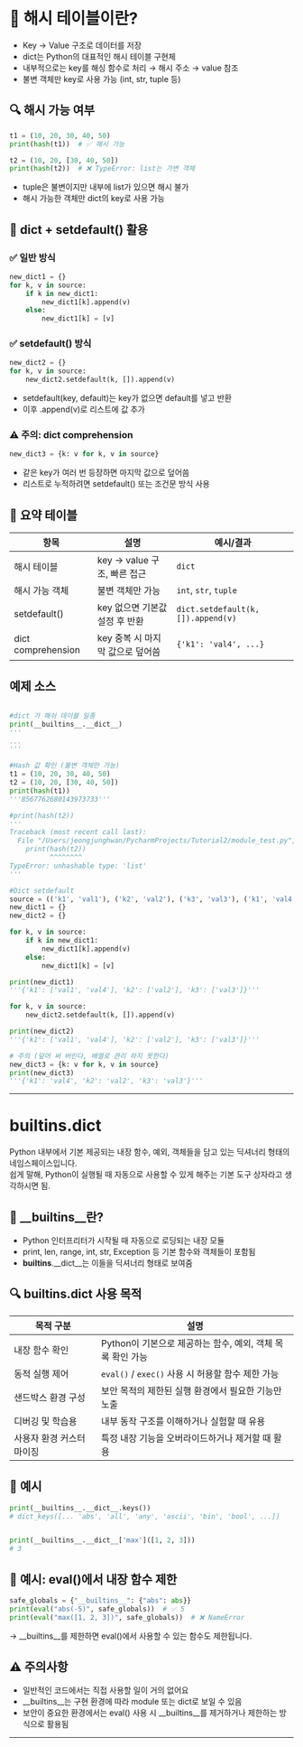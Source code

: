 # 🧠 해시 테이블이란?

- Key → Value 구조로 데이터를 저장
- dict는 Python의 대표적인 해시 테이블 구현체
- 내부적으로는 key를 해싱 함수로 처리 → 해시 주소 → value 참조
- 불변 객체만 key로 사용 가능 (int, str, tuple 등)

## 🔍 해시 가능 여부
```python
t1 = (10, 20, 30, 40, 50)
print(hash(t1))  # ✅ 해시 가능

t2 = (10, 20, [30, 40, 50])
print(hash(t2))  # ❌ TypeError: list는 가변 객체

```

- tuple은 불변이지만 내부에 list가 있으면 해시 불가
- 해시 가능한 객체만 dict의 key로 사용 가능

## 🧩 dict + setdefault() 활용
### ✅ 일반 방식
```python
new_dict1 = {}
for k, v in source:
    if k in new_dict1:
        new_dict1[k].append(v)
    else:
        new_dict1[k] = [v]

```

### ✅ setdefault() 방식
```python
new_dict2 = {}
for k, v in source:
    new_dict2.setdefault(k, []).append(v)

```
- setdefault(key, default)는 key가 없으면 default를 넣고 반환
- 이후 .append(v)로 리스트에 값 추가
### ⚠️ 주의: dict comprehension
```python
new_dict3 = {k: v for k, v in source}
```

- 같은 key가 여러 번 등장하면 마지막 값으로 덮어씀
- 리스트로 누적하려면 setdefault() 또는 조건문 방식 사용

## 📘 요약 테이블
| 항목             | 설명                                      | 예시/결과                          |
|------------------|-------------------------------------------|------------------------------------|
| 해시 테이블       | key → value 구조, 빠른 접근                | `dict`                             |
| 해시 가능 객체     | 불변 객체만 가능                           | `int`, `str`, `tuple`              |
| setdefault()     | key 없으면 기본값 설정 후 반환             | `dict.setdefault(k, []).append(v)` |
| dict comprehension | key 중복 시 마지막 값으로 덮어씀          | `{'k1': 'val4', ...}`              |

## 예제 소스
```python

#dict 가 해쉬 데이블 일종
print(__builtins__.__dict__)
'''
...
'''

#Hash 값 확인 (불변 객체만 가능)
t1 = (10, 20, 30, 40, 50)
t2 = (10, 20, [30, 40, 50])
print(hash(t1))
'''8567762680143973733'''

#print(hash(t2))
'''
Traceback (most recent call last):
  File "/Users/jeongjunghwan/PycharmProjects/Tutorial2/module_test.py", line 18, in <module>
    print(hash(t2))
          ^^^^^^^^
TypeError: unhashable type: 'list'
'''

#Dict setdefault
source = (('k1', 'val1'), ('k2', 'val2'), ('k3', 'val3'), ('k1', 'val4'),)
new_dict1 = {}
new_dict2 = {}

for k, v in source:
    if k in new_dict1:
        new_dict1[k].append(v)
    else:
        new_dict1[k] = [v]

print(new_dict1)
'''{'k1': ['val1', 'val4'], 'k2': ['val2'], 'k3': ['val3']}'''

for k, v in source:
    new_dict2.setdefault(k, []).append(v)

print(new_dict2)
'''{'k1': ['val1', 'val4'], 'k2': ['val2'], 'k3': ['val3']}'''

# 주의 (덮어 써 버린다, 배열로 관리 하지 못한다)
new_dict3 = {k: v for k, v in source}
print(new_dict3)
'''{'k1': 'val4', 'k2': 'val2', 'k3': 'val3'}'''

```

---

# __builtins__.__dict__

Python 내부에서 기본 제공되는 내장 함수, 예외, 객체들을 담고 있는 딕셔너리 형태의 네임스페이스입니다.  
쉽게 말해, Python이 실행될 때 자동으로 사용할 수 있게 해주는 기본 도구 상자라고 생각하시면 됨.

## 🧠 __builtins__란?
- Python 인터프리터가 시작될 때 자동으로 로딩되는 내장 모듈
- print, len, range, int, str, Exception 등 기본 함수와 객체들이 포함됨
- __builtins__.__dict__는 이들을 딕셔너리 형태로 보여줌


## 🔍 __builtins__.__dict__ 사용 목적

| 목적 구분           | 설명                                                  |
|---------------------|-------------------------------------------------------|
| 내장 함수 확인       | Python이 기본으로 제공하는 함수, 예외, 객체 목록 확인 가능 |
| 동적 실행 제어       | `eval()` / `exec()` 사용 시 허용할 함수 제한 가능         |
| 샌드박스 환경 구성   | 보안 목적의 제한된 실행 환경에서 필요한 기능만 노출       |
| 디버깅 및 학습용     | 내부 동작 구조를 이해하거나 실험할 때 유용               |
| 사용자 환경 커스터마이징 | 특정 내장 기능을 오버라이드하거나 제거할 때 활용          |



## 🧪 예시
```python
print(__builtins__.__dict__.keys())
# dict_keys([... 'abs', 'all', 'any', 'ascii', 'bin', 'bool', ...])


print(__builtins__.__dict__['max']([1, 2, 3]))
# 3
```

## 🧪 예시: eval()에서 내장 함수 제한
```python
safe_globals = {"__builtins__": {"abs": abs}}
print(eval("abs(-5)", safe_globals))  # ✅ 5
print(eval("max([1, 2, 3])", safe_globals))  # ❌ NameError
```

→ __builtins__를 제한하면 eval()에서 사용할 수 있는 함수도 제한됩니다.


## ⚠️ 주의사항
- 일반적인 코드에서는 직접 사용할 일이 거의 없어요
- __builtins__는 구현 환경에 따라 module 또는 dict로 보일 수 있음
- 보안이 중요한 환경에서는 eval() 사용 시 __builtins__를 제거하거나 제한하는 방식으로 활용됨

---
